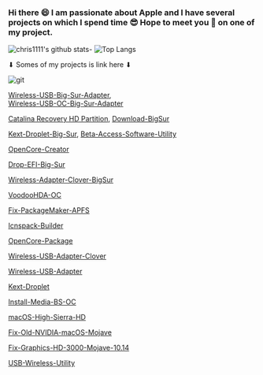 ### Hi there 😄 I am passionate about Apple and I have several projects on which I spend time 😎 Hope to meet you 🤝 on one of my project.
![chris1111's github stats](https://github-readme-stats.vercel.app/api?username=chris1111&show_icons=true&theme=tokyonight)- ![Top Langs](https://github-readme-stats.vercel.app/api/top-langs/?username=chris1111&show_icons=true&theme=tokyonight)



<div align="left">
 ⬇︎ Somes of my projects is link here ⬇︎

 </a>
    </div>
    </div>
    
<div align="left">
 
![git](https://user-images.githubusercontent.com/6248794/103409556-67b1fd80-4b35-11eb-83b6-abede17a0260.png)

[Wireless-USB-Big-Sur-Adapter](https://github.com/chris1111/Wireless-USB-Big-Sur-Adapter),    
[Wireless-USB-OC-Big-Sur-Adapter](https://github.com/chris1111/Wireless-USB-OC-Big-Sur-Adapter)

[Catalina Recovery HD Partition](https://github.com/chris1111/Catalina-Recovery-HD-Partition), 
[Download-BigSur](https://github.com/chris1111/Download-BigSur)

[Kext-Droplet-Big-Sur](https://github.com/chris1111/Kext-Droplet-Big-Sur), 
[Beta-Access-Software-Utility](https://github.com/chris1111/Beta-Access-Software-Utility)

[OpenCore-Creator](https://github.com/chris1111/OpenCore-Creator)

[Drop-EFI-Big-Sur](https://github.com/chris1111/Drop-EFI-Big-Sur)

[Wireless-Adapter-Clover-BigSur](https://github.com/chris1111/WirelessAdapterCloverBigSur)

[VoodooHDA-OC](https://github.com/chris1111/VoodooHDA-OC)

[Fix-PackageMaker-APFS](https://github.com/chris1111/Fix-PackageMaker-APFS)

[Icnspack-Builder](https://github.com/chris1111/Icnspack-Builder)

[OpenCore-Package](https://github.com/chris1111/OpenCore-Package)

[Wireless-USB-Adapter-Clover](https://github.com/chris1111/Wireless-USB-Adapter-Clover)

[Wireless-USB-Adapter](https://github.com/chris1111/Wireless-USB-Adapter)

[Kext-Droplet](https://github.com/chris1111/Kext-Droplet)

[Install-Media-BS-OC](https://github.com/chris1111/Install-Media-BS-OC)

[macOS-High-Sierra-HD](https://github.com/chris1111/macOS-High-Sierra-HD)

[Fix-Old-NVIDIA-macOS-Mojave](https://github.com/chris1111/Fix-Old-NVIDIA-macOS-Mojave)

[Fix-Graphics-HD-3000-Mojave-10.14](https://github.com/chris1111/Fix-Graphics-HD-3000-Mojave-10.14)

[USB-Wireless-Utility](https://github.com/chris1111/USB-Wireless-Utility)


</a>
    </div>
    </div>
    


















